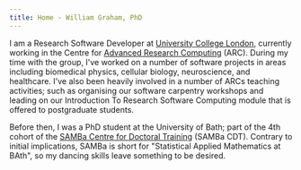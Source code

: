 ```yaml
---
title: Home - William Graham, PhD
---
```


I am a Research Software Developer at [University College London](https://www.ucl.ac.uk/), currently working in the Centre for [Advanced Research Computing](https://www.ucl.ac.uk/advanced-research-computing/) (ARC).
During my time with the group, I've worked on a number of software projects in areas including biomedical physics, cellular biology, neuroscience, and healthcare.
I've also been heavily involved in a number of ARCs teaching activities; such as organising our software carpentry workshops and leading on our Introduction To Research Software Computing module that is offered to postgraduate students.

Before then, I was a PhD student at the University of Bath; part of the 4th cohort of the [SAMBa Centre for Doctoral Training](https://www.bath.ac.uk/centres-for-doctoral-training/epsrc-centre-for-doctoral-training-in-statistical-applied-mathematics-samba/) (SAMBa CDT).
Contrary to initial implications, SAMBa is short for "Statistical Applied Mathematics at BAth", so my dancing skills leave something to be desired.
